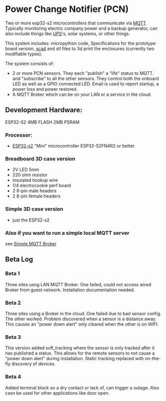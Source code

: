 # Power Change Notifier (PCN)

Two or more esp32-s2 microcontrollers that communicate via [MQTT](https://en.wikipedia.org/wiki/MQTT). Typically monitoring electric company power and a backup generator, can also include things like [UPS](https://en.wikipedia.org/wiki/Uninterruptible_power_supply)'s, solar systems, or other things.

This system includes: micropython code, Specifications for the prototype board version, [scad](https://openscad.org/) and stl files to 3d print the enclosures (currently two modifiable types).

The system consists of:

* 2 or more PCN sensors. They each "publish" a "life" status to MQTT. and "subscribe" to all the other sensors. They control both the onboard LED as well as a GPIO connected LED. Email is used to report startup, a power loss and power restored.
* A MQTT Broker which can be on your LAN or a service in the cloud.

## Development Hardware:

ESP32-S2 4MB FLASH 2MB PSRAM

### Processor:

* [ESP32-s2](https://www.wemos.cc/en/latest/s2/s2_mini.html) "Mini" microcontroller ESP32-S2FN4R2 or better.

### Breadboard 3D case version

* 2V LED 5mm
* 220 ohm resistor
* insulated hookup wire
* 1/4 electrocookie perf board
* 2 8-pin male headers
* 2 8-pin female headers

### Simple 3D case version

* just the ESP32-s2

### Also if you want to run a simple local MQTT server

see [Simple MQTT Broker](https://github.com/jdodgen/MQTT-home/tree/main/linux/home-broker/baby_home_broker)

## Beta Log

### Beta 1

Three sites usng LAN MQTT Broker. One failed, could not access wired Broker from guest network. Installation documentation needed.

### Beta 2

Three sites using a Broker in the cloud. One failed due to bad sensor config. The other worked. Problem discovered when a sensor is a distance away. This causes an "power down alert" only cleared when the other is on WIFI.

### Beta 3

This version added soft_tracking where the sensor is only tracked after it has published a status. This allows for the remote sensors to not cause a "power down alert" during installation. Static tracking replaced with on-the-fly discovery of devices.

### Beta 4

Added terminal block so a dry contact or lack of, can trigger a outage. Also casn be used for other applications like door open. 






